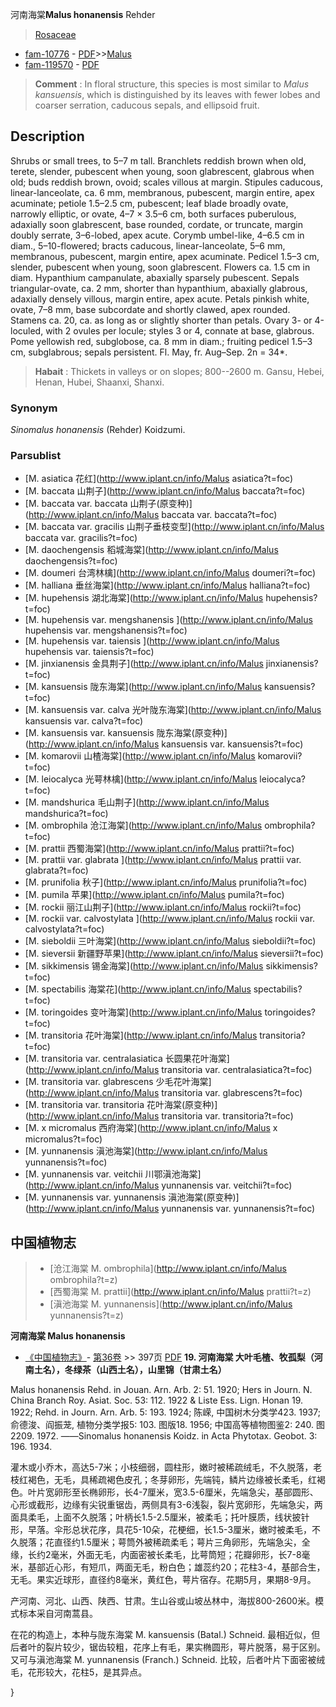 河南海棠**Malus honanensis** Rehder

> [Rosaceae](http://www.iplant.cn/info/Rosaceae?t=foc)
* [fam-10776](http://www.iplant.cn/foc/fam/10776) - [PDF](http://www.iplant.cn/foc/pdf/Rosaceae.pdf)>>[Malus](http://www.iplant.cn/info/Malus?t=foc)
* [fam-119570](http://www.iplant.cn/foc/fam/119570) - [PDF](http://www.iplant.cn/foc/pdf/Malus.pdf)

> **Comment** : 
> In floral structure, this species is most similar to *Malus kansuensis*, which is distinguished by its leaves with fewer lobes and coarser serration, caducous sepals, and ellipsoid fruit.

## Description

Shrubs or small trees, to 5–7 m tall. Branchlets reddish brown when old, terete, slender, pubescent when young, soon glabrescent, glabrous when old; buds reddish brown, ovoid; scales villous at margin. Stipules caducous, linear-lanceolate, ca. 6 mm, membranous, pubescent, margin entire, apex acuminate; petiole 1.5–2.5 cm, pubescent; leaf blade broadly ovate, narrowly elliptic, or ovate, 4–7 × 3.5–6 cm, both surfaces puberulous, adaxially soon glabrescent, base rounded, cordate, or truncate, margin doubly serrate, 3–6-lobed, apex acute. Corymb umbel-like, 4–6.5 cm in diam., 5–10-flowered; bracts caducous, linear-lanceolate, 5–6 mm, membranous, pubescent, margin entire, apex acuminate. Pedicel 1.5–3 cm, slender, pubescent when young, soon glabrescent. Flowers ca. 1.5 cm in diam. Hypanthium campanulate, abaxially sparsely pubescent. Sepals triangular-ovate, ca. 2 mm, shorter than hypanthium, abaxially glabrous, adaxially densely villous, margin entire, apex acute. Petals pinkish white, ovate, 7–8 mm, base subcordate and shortly clawed, apex rounded. Stamens ca. 20, ca. as long as or slightly shorter than petals. Ovary 3- or 4-loculed, with 2 ovules per locule; styles 3 or 4, connate at base, glabrous. Pome yellowish red, subglobose, ca. 8 mm in diam.; fruiting pedicel 1.5–3 cm, subglabrous; sepals persistent. Fl. May, fr. Aug–Sep. 2n = 34*.


> **Habait** : 
> Thickets in valleys or on slopes; 800--2600 m. Gansu, Hebei, Henan, Hubei, Shaanxi, Shanxi.

### Synonym
*Sinomalus honanensis* (Rehder) Koidzumi.


### Parsublist

* [M.  asiatica  花红](http://www.iplant.cn/info/Malus asiatica?t=foc)
* [M.  baccata  山荆子](http://www.iplant.cn/info/Malus baccata?t=foc)
* [M.  baccata var. baccata  山荆子(原变种)](http://www.iplant.cn/info/Malus baccata var. baccata?t=foc)
* [M.  baccata var. gracilis  山荆子垂枝变型](http://www.iplant.cn/info/Malus baccata var. gracilis?t=foc)
* [M.  daochengensis  稻城海棠](http://www.iplant.cn/info/Malus daochengensis?t=foc)
* [M.  doumeri  台湾林檎](http://www.iplant.cn/info/Malus doumeri?t=foc)
* [M.  halliana  垂丝海棠](http://www.iplant.cn/info/Malus halliana?t=foc)
* [M.  hupehensis  湖北海棠](http://www.iplant.cn/info/Malus hupehensis?t=foc)
* [M.  hupehensis var. mengshanensis  ](http://www.iplant.cn/info/Malus hupehensis var. mengshanensis?t=foc)
* [M.  hupehensis var. taiensis  ](http://www.iplant.cn/info/Malus hupehensis var. taiensis?t=foc)
* [M.  jinxianensis  金具荆子](http://www.iplant.cn/info/Malus jinxianensis?t=foc)
* [M.  kansuensis  陇东海棠](http://www.iplant.cn/info/Malus kansuensis?t=foc)
* [M.  kansuensis var. calva  光叶陇东海棠](http://www.iplant.cn/info/Malus kansuensis var. calva?t=foc)
* [M.  kansuensis var. kansuensis  陇东海棠(原变种)](http://www.iplant.cn/info/Malus kansuensis var. kansuensis?t=foc)
* [M.  komarovii  山楂海棠](http://www.iplant.cn/info/Malus komarovii?t=foc)
* [M.  leiocalyca  光萼林檎](http://www.iplant.cn/info/Malus leiocalyca?t=foc)
* [M.  mandshurica  毛山荆子](http://www.iplant.cn/info/Malus mandshurica?t=foc)
* [M.  ombrophila  沧江海棠](http://www.iplant.cn/info/Malus ombrophila?t=foc)
* [M.  prattii  西蜀海棠](http://www.iplant.cn/info/Malus prattii?t=foc)
* [M.  prattii var. glabrata  ](http://www.iplant.cn/info/Malus prattii var. glabrata?t=foc)
* [M.  prunifolia  秋子](http://www.iplant.cn/info/Malus prunifolia?t=foc)
* [M.  pumila  苹果](http://www.iplant.cn/info/Malus pumila?t=foc)
* [M.  rockii  丽江山荆子](http://www.iplant.cn/info/Malus rockii?t=foc)
* [M.  rockii var. calvostylata  ](http://www.iplant.cn/info/Malus rockii var. calvostylata?t=foc)
* [M.  sieboldii  三叶海棠](http://www.iplant.cn/info/Malus sieboldii?t=foc)
* [M.  sieversii  新疆野苹果](http://www.iplant.cn/info/Malus sieversii?t=foc)
* [M.  sikkimensis  锡金海棠](http://www.iplant.cn/info/Malus sikkimensis?t=foc)
* [M.  spectabilis  海棠花](http://www.iplant.cn/info/Malus spectabilis?t=foc)
* [M.  toringoides  变叶海棠](http://www.iplant.cn/info/Malus toringoides?t=foc)
* [M.  transitoria  花叶海棠](http://www.iplant.cn/info/Malus transitoria?t=foc)
* [M.  transitoria var. centralasiatica  长圆果花叶海棠](http://www.iplant.cn/info/Malus transitoria var. centralasiatica?t=foc)
* [M.  transitoria var. glabrescens  少毛花叶海棠](http://www.iplant.cn/info/Malus transitoria var. glabrescens?t=foc)
* [M.  transitoria var. transitoria  花叶海棠(原变种)](http://www.iplant.cn/info/Malus transitoria var. transitoria?t=foc)
* [M.  x micromalus  西府海棠](http://www.iplant.cn/info/Malus x micromalus?t=foc)
* [M.  yunnanensis  滇池海棠](http://www.iplant.cn/info/Malus yunnanensis?t=foc)
* [M.  yunnanensis var. veitchii  川鄂滇池海棠](http://www.iplant.cn/info/Malus yunnanensis var. veitchii?t=foc)
* [M.  yunnanensis var. yunnanensis  滇池海棠(原变种)](http://www.iplant.cn/info/Malus yunnanensis var. yunnanensis?t=foc)


## 中国植物志

> * [沧江海棠  M.  ombrophila](http://www.iplant.cn/info/Malus ombrophila?t=z)
> * [西蜀海棠  M.  prattii](http://www.iplant.cn/info/Malus prattii?t=z)
> * [滇池海棠  M.  yunnanensis](http://www.iplant.cn/info/Malus yunnanensis?t=z)

**河南海棠 Malus honanensis**

* [《中国植物志》](http://www.iplant.cn/frps)- [第36卷](http://www.iplant.cn/frps/vol/36) >> 397页 [PDF](http://www.iplant.cn/frps/pdf/36/397.PDF)
**19. 河南海棠 大叶毛楂、牧孤梨（河南土名），冬绿茶（山西土名），山里锦（甘肃土名）**

Malus honanensis Rehd. in Jouan. Arn. Arb. 2: 51. 1920; Hers in Journ. N. China Branch Roy. Asiat. Soc. 53: 112. 1922 & Liste Ess. Lign. Honan 19. 1922; Rehd. in Journ. Arn. Arb. 5: 193. 1924; 陈嵘, 中国树木分类学423. 1937; 俞德浚、阎振茏, 植物分类学报5: 103. 图版18. 1956; 中国高等植物图鉴2: 240. 图2209. 1972. ——Sinomalus honanensis Koidz. in Acta Phytotax. Geobot. 3: 196. 1934.

灌木或小乔木，高达5-7米；小枝细弱，圆柱形，嫩时被稀疏绒毛，不久脱落，老枝红褐色，无毛，具稀疏褐色皮孔；冬芽卵形，先端钝，鳞片边缘被长柔毛，红褐色。叶片宽卵形至长椭卵形，长4-7厘米，宽3.5-6厘米，先端急尖，基部圆形、心形或截形，边缘有尖锐重锯齿，两侧具有3-6浅裂，裂片宽卵形，先端急尖，两面具柔毛，上面不久脱落；叶柄长1.5-2.5厘米，被柔毛；托叶膜质，线状披针形，早落。伞形总状花序，具花5-10朵，花梗细，长1.5-3厘米，嫩时被柔毛，不久脱落；花直径约1.5厘米；萼筒外被稀疏柔毛；萼片三角卵形，先端急尖，全缘，长约2毫米，外面无毛，内面密被长柔毛，比萼筒短；花瓣卵形，长7-8毫米，基部近心形，有短爪，两面无毛，粉白色；雄蕊约20；花柱3-4，基部合生，无毛。果实近球形，直径约8毫米，黄红色，萼片宿存。花期5月，果期8-9月。

产河南、河北、山西、陕西、甘肃。生山谷或山坡丛林中，海拔800-2600米。模式标本采自河南蒿县。

在花的构造上，本种与陇东海棠 M. kansuensis (Batal.) Schneid. 最相近似，但后者叶的裂片较少，锯齿较粗，花序上有毛，果实椭圆形，萼片脱落，易于区别。又可与滇池海棠 M. yunnanensis (Franch.) Schneid. 比较，后者叶片下面密被绒毛，花形较大，花柱5，是其异点。

}